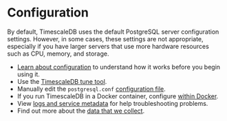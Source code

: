 # Configuration
By default, TimescaleDB uses the default PostgreSQL server configuration
settings. However, in some cases, these settings are not appropriate, especially
if you have larger servers that use more hardware resources such as CPU, memory,
and storage.

*   [Learn about configuration][config] to understand how it works before you
    begin using it.
*   Use the [TimescaleDB tune tool][tstune-conf].
*   Manually edit the `postgresql.conf` [configuration file][postgresql-conf].
*   If you run TimescaleDB in a Docker container, configure
    [within Docker][docker-conf].
*   View [logs and service metadata][logs] for help troubleshooting problems.
*   Find out more about the [data that we collect][telemetry].


[config]: /timescaledb/:currentVersion:/how-to-guides/configuration/about-configuration
[postgresql-conf]: /timescaledb/:currentVersion:/how-to-guides/configuration/postgres-config
[tstune-conf]: /timescaledb/:currentVersion:/how-to-guides/configuration/timescaledb-tune
[docker-conf]: /timescaledb/:currentVersion:/how-to-guides/configuration/docker-config
[logs]: /timescaledb/:currentVersion:/how-to-guides/configuration/logs
[telemetry]: /timescaledb/:currentVersion:/how-to-guides/configuration/telemetry
